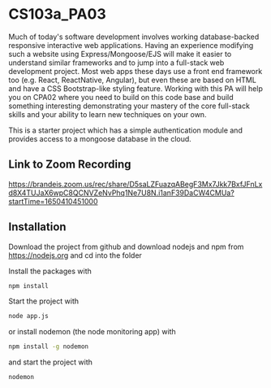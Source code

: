 # CS103a_PA03

Much of today's software development involves working database-backed responsive interactive web applications. Having an experience modifying such a website using Express/Mongoose/EJS will make it easier to understand similar frameworks and to jump into a full-stack web development project.  Most web apps these days use a front end framework too (e.g. React, ReactNative, Angular), but even these are based on HTML and have a CSS Bootstrap-like styling feature.  Working with this PA will help you on CPA02 where you need to build on this code base and build something interesting demonstrating your mastery of the core full-stack skills and your ability to learn new techniques on your own.


This is a starter project which has a simple authentication module 
and provides access to a mongoose database in the cloud.

## Link to Zoom Recording

https://brandeis.zoom.us/rec/share/D5saLZFuazqABegF3Mx7Jkk7BxfJFnLxd8X4TUJaX6wpC8QCNVZeNvPhq1Ne7U8N.i1anF39DaCW4CMUa?startTime=1650410451000

## Installation
Download the project from github and download nodejs and npm from https://nodejs.org
and cd into the folder

Install the packages with
``` bash
npm install
```
Start the project with
``` bash
node app.js
```
or install nodemon (the node monitoring app) with
``` bash
npm install -g nodemon
```
and start the project with
``` bash
nodemon
```

